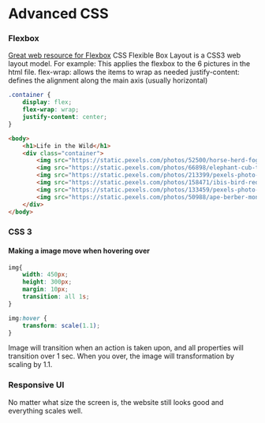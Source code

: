 # Advanced CSS

### Flexbox
[Great web resource for Flexbox](https://css-tricks.com/snippets/css/a-guide-to-flexbox/)
CSS Flexible Box Layout is a CSS3 web layout model. 
For example: This applies the flexbox to the 6 pictures in the html file. 
flex-wrap: allows the items to wrap as needed
justify-content: defines the alignment along the main axis (usually horizontal)
```css
.container {
	display: flex;
	flex-wrap: wrap;
	justify-content: center;
}
```
```html
<body>
	<h1>Life in the Wild</h1>
	<div class="container">
		<img src="https://static.pexels.com/photos/52500/horse-herd-fog-nature-52500.jpeg">
		<img src="https://static.pexels.com/photos/66898/elephant-cub-tsavo-kenya-66898.jpeg">
		<img src="https://static.pexels.com/photos/213399/pexels-photo-213399.jpeg">
		<img src="https://static.pexels.com/photos/158471/ibis-bird-red-animals-158471.jpeg">
		<img src="https://static.pexels.com/photos/133459/pexels-photo-133459.jpeg">
		<img src="https://static.pexels.com/photos/50988/ape-berber-monkeys-mammal-affchen-50988.jpeg">
	</div>
</body>
```

### CSS 3
#### Making a image move when hovering over
```css
img{
	width: 450px;
	height: 300px;
	margin: 10px;
	transition: all 1s;
}

img:hover {
	transform: scale(1.1);
}
```
Image will transition when an action is taken upon, and all properties will transition over 1 sec.
When you over, the image will transformation by scaling by 1.1.

### Responsive UI
No matter what size the screen is, the website still looks good and everything scales well. 